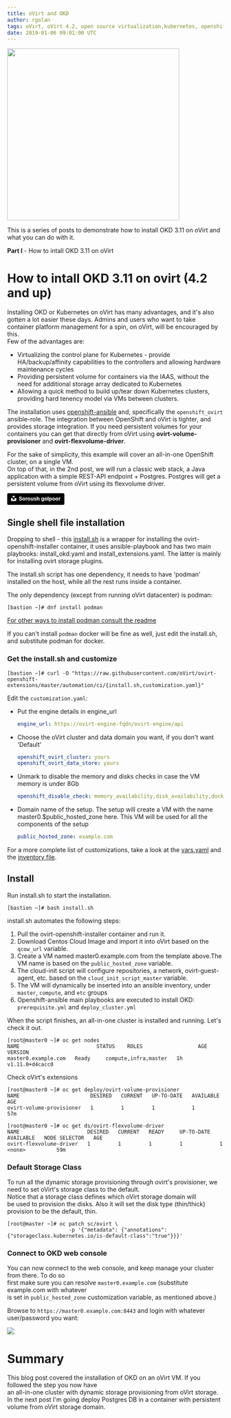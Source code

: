 ```yaml
---
title: oVirt and OKD
author: rgolan
tags: oVirt, oVirt 4.2, open source virtualization,kubernetes, openshift, external-storage, flexdriver, provisioner
date: 2019-01-06 09:01:00 UTC
---
```


<img src="/images/blog/2019-01-06/boxhead.png" width="400px"/>



This is a series of posts to demonstrate how to  install  OKD 3.11 on oVirt and what you can do with it.

**Part I**   -  How to intall OKD 3.11 on oVirt



# How to intall OKD 3.11 on ovirt (4.2 and up)

Installing OKD or Kubernetes on oVirt has many advantages, and it's also gotten a lot easier these days. Admins and users who want to take container platform management for a spin, on oVirt, will be encouraged by this.  
Few of the advantages are:
- Virtualizing the control plane for Kubernetes - provide HA/backup/affinity capabilities to the controllers and allowing hardware maintenance cycles
- Providing persistent volume for containers via the IAAS, without the need for additional storage array dedicated to Kubernetes
- Allowing a quick method to build up/tear down Kubernetes clusters, providing hard tenency model via VMs between clusters.

The installation uses [openshift-ansible](https://github.com/openshift/openshift-ansible) and, specifically the `openshift_ovirt` ansible-role. The integration between OpenShift and oVirt is tighter, and provides storage integration. If you need persistent volumes for your containers you can get that directly from oVirt using **ovirt-volume-provisioner** and **ovirt-flexvolume-driver**.

For the sake of simplicity, this example will cover an all-in-one OpenShift cluster, on a single VM.  
On top of that, in the 2nd post, we will run a classic web stack, a Java application with a simple REST-API endpoint + Postgres. Postgres will get a persistent volume from oVirt using its flexvolume driver.



<a style="background-color:black;color:white;text-decoration:none;padding:4px 6px;font-family:-apple-system, BlinkMacSystemFont, &quot;San Francisco&quot;, &quot;Helvetica Neue&quot;, Helvetica, Ubuntu, Roboto, Noto, &quot;Segoe UI&quot;, Arial, sans-serif;font-size:12px;font-weight:bold;line-height:1.2;display:inline-block;border-radius:3px" href="https://unsplash.com/@soroushgolpoor?utm_medium=referral&amp;utm_campaign=photographer-credit&amp;utm_content=creditBadge" target="_blank" rel="noopener noreferrer" title="Download free do whatever you want high-resolution photos from Soroush golpoor"><span style="display:inline-block;padding:2px 3px"><svg xmlns="http://www.w3.org/2000/svg" style="height:12px;width:auto;position:relative;vertical-align:middle;top:-2px;fill:white" viewBox="0 0 32 32"><title>unsplash-logo</title><path d="M10 9V0h12v9H10zm12 5h10v18H0V14h10v9h12v-9z"></path></svg></span><span style="display:inline-block;padding:2px 3px">Soroush golpoor</span></a>



<script id="asciicast-219956" src="https://asciinema.org/a/219956.js" async></script>

## Single shell file installation

Dropping to shell - this [install.sh](https://github.com/oVirt/ovirt-openshift-extensions/blob/master/automation/ci/install.sh) is a wrapper for installing  the ovirt-openshift-installer container, it uses ansible-playbook and has two main playbooks: install_okd.yaml and install_extensions.yaml. The latter is mainly for installing ovirt storage plugins.

The install.sh script has one dependency, it needs to have 'podman' installed on the host, while all the rest runs inside a container.

The only dependency (except from running oVirt datacenter) is podman:
```console
[bastion ~]# dnf install podman
``` 

[For other ways to install podman consult the readme](https://github.com/containers/libpod/blob/master/docs/tutorials/podman_tutorial.md)

If you can't install `podman` docker will be fine as well, just edit the install.sh, and substitute podman for docker.

### Get the install.sh and customize
```console
[bastion ~]# curl -O "https://raw.githubusercontent.com/oVirt/ovirt-openshift-extensions/master/automation/ci/{install.sh,customization.yaml}"
```

Edit the `customization.yaml`:

- Put the engine details in engine_url
  ```yaml
  engine_url: https://ovirt-engine-fqdn/ovirt-engine/api
  ```

- Choose the oVirt cluster and data domain you want, if you don't want 'Default'
  ```yaml
  openshift_ovirt_cluster: yours
  openshift_ovirt_data_store: yours
   ```
- Unmark to disable the memory and disks checks in case the VM memory is under 8Gb
  ```yaml
  openshift_disable_check: memory_availability,disk_availability,docker_image_availability
  ```

- Domain name of the setup. The setup will create a VM with the name master0.$public_hosted_zone here. This VM will
  be used for all the components of the setup
  ```yaml
  public_hosted_zone: example.com
  ```

For a more complete list of customizations, take a look at the [vars.yaml](https://github.com/oVirt/ovirt-openshift-extensions/blob/master/automation/ci/vars.yaml) and the [inventory file](https://github.com/oVirt/ovirt-openshift-extensions/blob/master/automation/ci/integ.ini).
## Install

Run install.sh to start the installation.

```console
[bastion ~]# bash install.sh
```

install.sh automates the following steps:
1. Pull the ovirt-openshift-installer container and run it.
2. Download Centos Cloud Image and import it into oVirt based on the `qcow_url` variable.
3. Create a VM named master0.example.com from the template above.The VM name is based on the `public_hosted_zone` variable.
4. The cloud-init script will configure repositories, a network, ovirt-guest-agent, etc. based on the `cloud_init_script_master` variable. 
5. The VM will dynamically be inserted into an ansible inventory, under `master`, `compute`, and `etc` groups
6. Openshift-ansible main playbooks are executed to install OKD: `prerequisite.yml` and `deploy_cluster.yml`


When the script finishes, an all-in-one cluster is installed and running. Let's check it out.

```console
[root@master0 ~]# oc get nodes
NAME                         STATUS    ROLES                  AGE       VERSION
master0.example.com   Ready     compute,infra,master   1h        v1.11.0+d4cacc0
```


Check oVirt's extensions
```console
[root@master0 ~]# oc get deploy/ovirt-volume-provisioner
NAME                       DESIRED   CURRENT   UP-TO-DATE   AVAILABLE   AGE
ovirt-volume-provisioner   1         1         1            1           57m

[root@master0 ~]# oc get ds/ovirt-flexvolume-driver
NAME                      DESIRED   CURRENT   READY     UP-TO-DATE   AVAILABLE   NODE SELECTOR   AGE
ovirt-flexvolume-driver   1         1         1         1            1           <none>          59m
```

### Default Storage Class
To run all the dynamic storage provisioning through ovirt's provisioner, 
we need to set oVirt's storage class to the default.  
Notice that a storage class defines which oVirt storage domain will  
be used to provision the disks. Also it will set the disk type (thin/thick) provision to be the default, thin.

```console
[root@master ~]# oc patch sc/ovirt \ 
                    -p '{"metadata": {"annotations":{"storageclass.kubernetes.io/is-default-class":"true"}}}'
```

### Connect to OKD web console
You can now connect to the web console, and keep manage your cluster from there. To do so  
first make sure you can resolve `master0.example.com` (substitute example.com with whatever  
is set in `public_hosted_zone` customization variable, as mentioned above.)

Browse to `https://master0.example.com:8443`  and login with whatever user/password you want:

<img src="/images/blog/2019-01-06/okd-web-console.png"/>

# Summary
This blog post covered the installation of OKD on an oVirt VM. If you followed the step you now have  
an all-in-one cluster with dynamic storage provisioning from oVirt storage.
In the next post I'm going deploy Postgres DB in a container with persistent volume from oVirt
storage domain.

